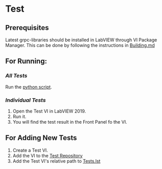 # Test

## Prerequisites
Latest grpc-libraries should be installed in LabVIEW through VI Package Manager. This can be done by following the instructions in [Building.md](/docs/Building.md)

## For Running:

### *All Tests*
Run the [python script](../tests/run_tests.py).

### *Individual Tests*
1. Open the Test VI in LabVIEW 2019.
2. Run it.
3. You will find the test result in the Front Panel fo the VI.

## For Adding New Tests

1. Create a Test VI.
2. Add the VI to the [Test Repository](../tests/AutoTests/)
3. Add the Test VI's relative path to [Tests.lst](../tests/Tests.lst)

